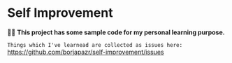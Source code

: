 # Self Improvement

🔮🦸 **This project has some sample code for my personal learning purpose.**

`Things which I've learnead are collected as issues here:` https://github.com/borjapazr/self-improvement/issues
